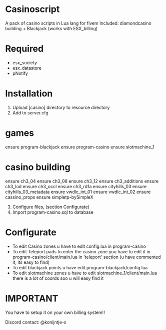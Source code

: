 

# Casinoscript
A pack of casino scripts in Lua lang for fivem
Included: diamondcasino building + Blackjack (works with ESX_billing)


# Required
* esx_society
* esx_datastore
* pNotify

# Installation 
1. Upload [casino] directory to resource directory
1. Add to server.cfg 

 # games
ensure program-blackjack
ensure program-casino
ensure slotmachine_1

 # casino building
ensure ch3_04
ensure ch3_08
ensure ch3_12
ensure ch3_additions
ensure ch3_lod
ensure ch3_occl
ensure ch3_rd1a
ensure cityhills_03
ensure cityhills_03_metadata
ensure vwdlc_int_01
ensure vwdlc_int_02
ensure cassino_props
ensure simpletp-bySimpleX


3. Configure files, (section Configurate)
4. Import program-casino.sql to database


# Configurate
* To edit Casino zones u have to edit config.lua in program-casino
* To edit Teleport pads to enter the casino zone you have to edit it in program-casino/client/main.lua in 'teleport' section (u have commented it, its easy to find)
* To edit blackjack points u have edit program-blackjack/config.lua
* To edit slotmachine zones u have to edit slotmachine_1/client/main.lua there is a lot of coords soo u will easy find it

# IMPORTANT
You have to setup it on your own billing system!!



Discord contact: @konijntje-x
